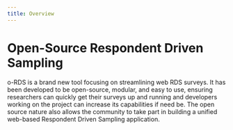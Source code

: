 ```yaml
---
title: Overview
---
```


# Open-Source Respondent Driven Sampling

o-RDS is a brand new tool focusing on streamlining web RDS surveys. It has been developed to be open-source, modular, and easy to use, ensuring researchers can quickly get their surveys up and running and developers working on the project can increase its capabilities if need be. The open source nature also allows the community to take part in building a unified web-based Respondent Driven Sampling application.
